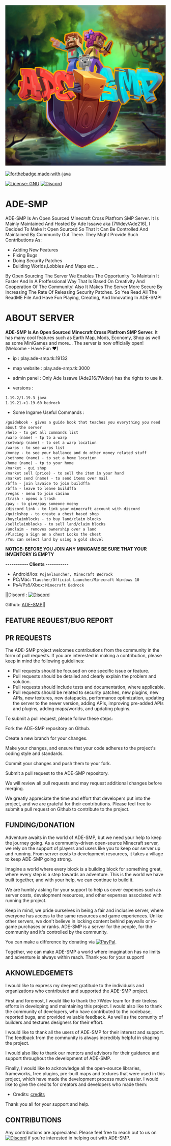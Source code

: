 <img src="fulllogo.jpg" alt="ADE-SMP" width="600"/>

[![forthebadge made-with-java](https://forthebadge.com/images/badges/made-with-java.svg)](https://java.com/)

[![License: GNU](https://img.shields.io/badge/license-GNU-blue.svg)](LICENSE)
[![Discord](https://img.shields.io/badge/Discord-%235865F2.svg?style=for-the-badge&logo=discord&logoColor=white)](https://discord.gg/bU7HreUJJH)

# ADE-SMP
ADE-SMP Is An Open Sourced Minecraft Cross Platfrom SMP Server.
It Is Mainly Maintained And Hosted By Ade Issawe aka (7Wdev/Ade216), I Decided To Make It Open Sourced So That It Can Be Controlled And Maintained By Community Out There.
They Might Provide Such Contributions As:
- Adding New Features
- Fixing Bugs
- Doing Security Patches
- Building Worlds,Lobbies And Maps
etc...

By Open Sourcing The Server We Enables The Opportunity To Maintain It Faster And In A Proffessional Way That Is Based On Creativity And Cooperation Of The Community!
Also It Makes The Server More Secure By Increasing The Rate Of Releasing Security Patches.
So Yea Read All The ReadME File And Have Fun Playing, Creating, And Innovating In ADE-SMP!


# ABOUT SERVER
**ADE-SMP Is An Open Sourced Minecraft Cross Platfrom SMP Server.**
It has many cool features such as Earth Map, Mods, Economy, Shop as well as some MiniGames and more...
The server is now officially open! (Welcome - Have Fun ♥)

- ip : play.ade-smp.tk:19132

- map website : play.ade-smp.tk:3000

- admin panel : Only Ade Issawe (Ade216/7Wdev) has the rights to use it.

- versions : 
```
1.19.2/1.19.3 java
1.19.21->1.19.60 bedrock
```

- Some Ingame Useful Commands :
```
/guidebook - gives a guide book that teaches you everything you need about the server
/help - to get all commands list
/warp (name) - tp to a warp
/setwarp (name) - to set a warp location
/warps - to see warps list
/money - to see your ballance and do other money related stuff
/sethome (name) - to set a home location
/home (name) - tp to your home
/market - gui shop
/market sell (price) - to sell the item in your hand
/market send (name) - to send items over mail
/bffa - join lavaice to join buildffa
/bffa - leave to leave buildffa
/vegas - menu to join casino
/trash - opens a trash
/pay - to give/pay someone moeny
/discord link - to link your minecraft account with discord 
/quickshop - to create a chest based shop
/buyclaimblocks - to buy land/claim blocks
/sellclaimblocks - to sell land/claim blocks
/unclaim - removes ownership over a land
/Placing a Sign on a chest Locks the chest
/You can select land by using a gold shovel
```

**NOTICE: BEFORE YOU JOIN ANY MINIGAME BE SURE THAT YOUR INVENTORY IS EMPTY**

**----------- Clients -----------**
- Android/Ios: ```Pojavlauncher, Minecraft Bedrock```
- PC/Mac: ```Tlaucher/Official Launcher/Minecraft Windows 10```
- Ps4/Ps5/Xbox: ```Minecraft Bedrock ```

||Discord : [![Discord](https://img.shields.io/badge/Discord-%235865F2.svg?style=for-the-badge&logo=discord&logoColor=white)](https://discord.gg/bU7HreUJJH)

Github: [ADE-SMP](https://github.com/7Wdev/ADE-SMP)||


## FEATURE REQUEST/BUG REPORT


## PR REQUESTS
The ADE-SMP project welcomes contributions from the community in the form of pull requests. If you are interested in making a contribution, please keep in mind the following guidelines:

- Pull requests should be focused on one specific issue or feature.
- Pull requests should be detailed and clearly explain the problem and solution.
- Pull requests should include tests and documentation, where applicable.
- Pull requests should be related to security patches, new plugins, new APIs, new textures, new datapacks, performance optimization, updating the server to the newer version, adding APIs, improving pre-added APIs and plugins, adding maps/worlds, and updating plugins.

To submit a pull request, please follow these steps:

Fork the ADE-SMP repository on Github.

Create a new branch for your changes.

Make your changes, and ensure that your code adheres to the project's coding style and standards.

Commit your changes and push them to your fork.

Submit a pull request to the ADE-SMP repository.

We will review all pull requests and may request additional changes before merging.

We greatly appreciate the time and effort that developers put into the project, and we are grateful for their contributions. Please feel free to submit a pull request on Github to contribute to the project.


## FUNDING/DONATION
Adventure awaits in the world of ADE-SMP, but we need your help to keep the journey going.
As a community-driven open-source Minecraft server, we rely on the support of players and users like you to keep our server up and running.
From server costs to development resources, it takes a village to keep ADE-SMP going strong.

Imagine a world where every block is a building block for something great, where every step is a step towards an adventure. This is the world we have built together, and with your help, we can continue to build it.

We are humbly asking for your support to help us cover expenses such as server costs, development resources, and other expenses associated with running the project.

Keep in mind, we pride ourselves in being a fair and inclusive server, where everyone has access to the same resources and game experiences. Unlike other servers, we don't believe in locking content behind paywalls or in-game purchases or ranks. ADE-SMP is a server for the people, for the community and it's controlled by the community.

You can make a difference by donating via [![PayPal](https://img.shields.io/badge/PayPal-00457C?style=for-the-badge&logo=paypal&logoColor=white)](https://paypal.me/AdeIssawe).

Together, we can make ADE-SMP a world where imagination has no limits and adventure is always within reach. Thank you for your support!

## AKNOWLEDGEMETS 
I would like to express my deepest gratitude to the individuals and organizations who contributed and supported the ADE-SMP project.

First and foremost, I would like to thank the 7Wdev team for their tireless efforts in developing and maintaining this project. I would also like to thank the community of developers, who have contributed to the codebase, reported bugs, and provided valuable feedback. As well as the comunity of builders and textures designers for their effort.

I would like to thank all the users of ADE-SMP for their interest and support. The feedback from the community is always incredibly helpful in shaping the project.

I would also like to thank our mentors and advisors for their guidance and support throughout the development of ADE-SMP.

Finally, I would like to acknowledge all the open-source libraries, frameworks, free plugins, pre-built maps and textures  that were used in this project, which have made the development process much easier. I would like to give the credits for creators and developers who made them:

- Credits: [credits](https://github.com/7Wdev/ADE-SMP/cr.md)

Thank you all for your support and help.


## CONTRIBUTIONS
Any contributions are appreciated. Please feel free to reach out to us on [![Discord](https://img.shields.io/badge/Discord-%235865F2.svg?style=for-the-badge&logo=discord&logoColor=white)](https://discord.gg/bU7HreUJJH) if
you're interested in helping out with ADE-SMP.
